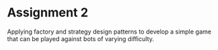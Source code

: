 # Assignment 2

Applying factory and strategy design patterns to develop a simple game that can be played against bots of varying difficulty.
